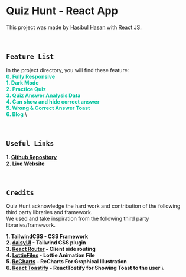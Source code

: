 # Quiz Hunt - React App

This project was made by [Hasibul Hasan](https://github.com/cbHasib) with [React JS](https://github.com/facebook/create-react-app).

<br>

## **`Feature List`**

In the project directory, you will find these feature: \
<span style="color:#00C49F">**0. Fully Responsive** </span> \
<span style="color:#00C49F">**1. Dark Mode** </span> \
<span style="color:#00C49F">**2. Practice Quiz** </span> \
<span style="color:#00C49F">**3. Quiz Answer Analysis Data** </span> \
<span style="color:#00C49F">**4. Can show and hide correct answer** </span> \
<span style="color:#00C49F">**5. Wrong & Correct Answer Toast** </span> \
<span style="color:#00C49F">**6. Blog** </span> \


<br>

## **`Useful Links`**

**1. [Github Repository](https://github.com/programming-hero-web-course2/b6-quiz-crackerz-cbHasib)** \
**2. [Live Website](https://quizhunt.netlify.app/)**

<br>

## **`Credits`**

Quiz Hunt acknowledge the hard work and contribution of the following third party libraries and framework. <br> We used and take inspiration from the following third party libraries/framework.

**1. [TailwindCSS](https://tailwindcss.com/) - CSS Framework** \
**2. [daisyUI](https://daisyui.com/) - Tailwind CSS plugin** \
**3. [React Router](https://reactrouter.com/) - Client side routing** \
**4. [LottieFiles](https://lottiefiles.com/) - Lottie Animation File** \
**5. [ReCharts](https://recharts.org/) - ReCharts For Graphical Illustration** \
**6. [React Toastify](https://fkhadra.github.io/react-toastify/) - ReactTostify for Showing Toast to the user** \
